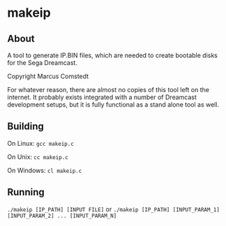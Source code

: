 makeip
=====

About
-----

A tool to generate IP.BIN files, which are needed to create bootable disks for the Sega Dreamcast.

Copyright Marcus Comstedt

For whatever reason, there are almost no copies of this tool left on the internet. It probably exists integrated with a number of Dreamcast development setups, but it is fully functional as a stand alone tool as 
well.

Building
--------

On Linux:
`gcc makeip.c`

On Unix:
`cc makeip.c`

On Windows:
`cl makeip.c`


Running
-------

`./makeip [IP_PATH] [INPUT FILE]`
or
`./makeip [IP_PATH] [INPUT_PARAM_1] [INPUT_PARAM_2] ... [INPUT_PARAM_N]`
